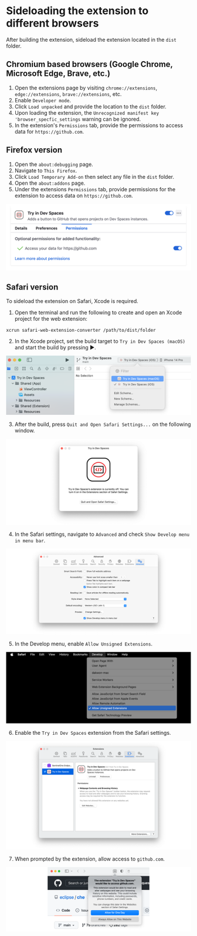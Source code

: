 # Sideloading the extension to different browsers

After building the extension, sideload the extension located in the `dist` folder.

## Chromium based browsers (Google Chrome, Microsoft Edge, Brave, etc.)
1. Open the extensions page by visiting `chrome://extensions`, `edge://extensions`, `brave://extensions`, etc.
2. Enable `Developer mode`.
3. Click `Load unpacked` and provide the location to the `dist` folder.
4. Upon loading the extension, the `Unrecognized manifest key 'browser_specfic_settings` warning can be ignored.
5. In the extension's `Permissions` tab, provide the permissions to access data for `https://github.com`.

## Firefox version
1. Open the `about:debugging` page.
2. Navigate to `This Firefox`.
3. Click `Load Temporary Add-on` then select any file in the `dist` folder.
4. Open the `about:addons` page.
5. Under the extensions `Permissions` tab, provide permissions for the extension to access data on `https://github.com`.

![Step 5](./images/firefox/step-5.png)

## Safari version
To sideload the extension on Safari, Xcode is required.

1. Open the terminal and run the following to create and open an Xcode project for the web extension:
```
xcrun safari-web-extension-converter /path/to/dist/folder
```
2. In the Xcode project, set the build target to `Try in Dev Spaces (macOS)` and start the build by pressing ▶.

![Step 2](./images/safari/step-2.png)

3. After the build, press `Quit and Open Safari Settings...` on the following window.

![Step 3](./images/safari/step-3.png)

4. In the Safari settings, navigate to `Advanced` and check `Show Develop menu in menu bar`.

![Step 4](./images/safari/step-4.png)

5. In the Develop menu, enable `Allow Unsigned Extensions`.

![Step 5](./images/safari/step-5.png)

6. Enable the `Try in Dev Spaces` extension from the Safari settings.

![Step 6](./images/safari/step-6.png)

7. When prompted by the extension, allow access to `github.com`.

![Step 7](./images/safari/step-7.png)
